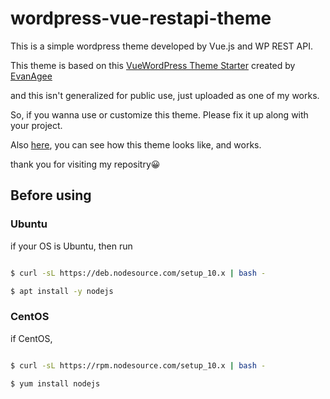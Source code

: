 # wordpress-vue-restapi-theme

This is a simple wordpress theme developed by Vue.js and WP REST API.

This theme is based on this [VueWordPress Theme Starter](https://github.com/EvanAgee/vuejs-wordpress-theme-starter) created by [EvanAgee](https://github.com/EvanAgee/vuejs-wordpress-theme-starter/commits?author=EvanAgee)

and this isn't generalized for public use, just uploaded as one of my works.

So, if you wanna use or customize this theme. Please fix it up along with your project.

Also [here](https://aoyamaorchestra.com/), you can see how this theme looks like, and works.

thank you for visiting my repositry😀

## Before using

### Ubuntu

if your OS is Ubuntu, then run

```bash

$ curl -sL https://deb.nodesource.com/setup_10.x | bash -

$ apt install -y nodejs
```

### CentOS

if CentOS,

```bash

$ curl -sL https://rpm.nodesource.com/setup_10.x | bash -

$ yum install nodejs

```
